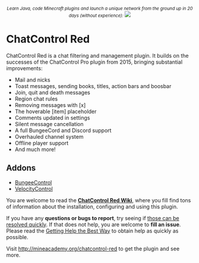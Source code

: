 <p align="center">
  <small><i>Learn Java, code Minecraft plugins and launch a unique network from the ground up in 20 days (without experience):</i></small>
  <a href="https://mineacademy.org/project-orion?st=github&sc=chatcontrol&utm_source=github&utm_medium=overview&utm_campaign=chatcontrol">
    <img src="https://i.imgur.com/SVHA9Kf.png" />
  </a>
</p>

# ChatControl Red
ChatControl Red is a chat filtering and management plugin. It builds on the successes of the ChatControl Pro plugin from 2015, bringing substantial improvements:

* Mail and nicks
* Toast messages, sending books, titles, action bars and boosbar
* Join, quit and death messages
* Region chat rules
* Removing messages with \[x\]
* The hoverable \[item\] placeholder
* Comments updated in settings
* Silent message cancellation
* A full BungeeCord and Discord support
* Overhauled channel system
* Offline player support
* And much more!

## Addons

* [BungeeControl](https://builtbybit.com/resources/24248/)
* [VelocityControl](https://builtbybit.com/resources/43226/)

You are welcome to read the **[ChatControl Red Wiki](https://github.com/kangarko/ChatControl-Red/wiki)**, where you fill find tons of information about the installation, configuring and using this plugin.

If you have any **questions or bugs to report**, try seeing if [those can be resolved quickly](https://github.com/kangarko/ChatControl-Red/wiki/Common-Issues). If that does not help, you are welcome to **fill an issue**. Please read the [Getting Help the Best Way](https://github.com/kangarko/ChatControl-Red/wiki/Getting-Help-The-Right-Way) to obtain help as quickly as possible.

Visit http://mineacademy.org/chatcontrol-red to get the plugin and see more.
